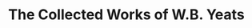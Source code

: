 ---
authors: William Butler Yeats
title: The Collected Works of W.B. Yeats
layout: book
link: false
---